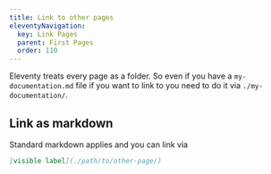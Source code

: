 ```yaml
---
title: Link to other pages
eleventyNavigation:
  key: Link Pages
  parent: First Pages
  order: 110
---
```


Eleventy treats every page as a folder. So even if you have a `my-documentation.md` file if you want to link to you need to do it via `./my-documentation/`.

## Link as markdown

Standard markdown applies and you can link via

```md
[visible label](./path/to/other-page/)
```
